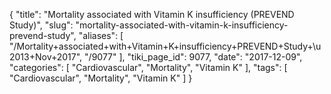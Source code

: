 {
    "title": "Mortality associated with Vitamin K insufficiency (PREVEND Study)",
    "slug": "mortality-associated-with-vitamin-k-insufficiency-prevend-study",
    "aliases": [
        "/Mortality+associated+with+Vitamin+K+insufficiency+PREVEND+Study+\u2013+Nov+2017",
        "/9077"
    ],
    "tiki_page_id": 9077,
    "date": "2017-12-09",
    "categories": [
        "Cardiovascular",
        "Mortality",
        "Vitamin K"
    ],
    "tags": [
        "Cardiovascular",
        "Mortality",
        "Vitamin K"
    ]
}